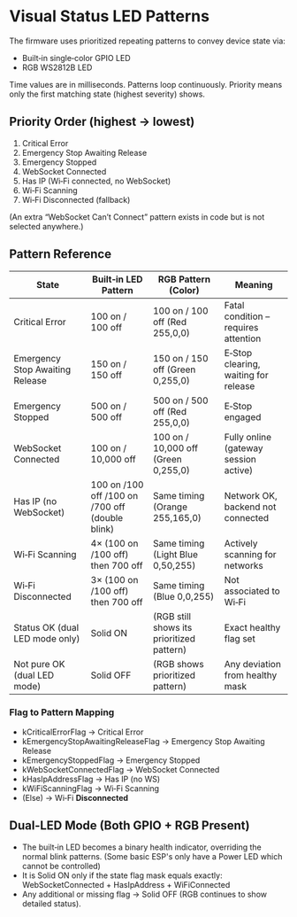 # Visual Status LED Patterns

The firmware uses prioritized repeating patterns to convey device state via:
- Built‑in single‑color GPIO LED
- RGB WS2812B LED

Time values are in milliseconds. Patterns loop continuously. Priority means only the first matching state (highest severity) shows.

## Priority Order (highest → lowest)
1. Critical Error  
2. Emergency Stop Awaiting Release  
3. Emergency Stopped  
4. WebSocket Connected  
5. Has IP (Wi‑Fi connected, no WebSocket)  
6. Wi‑Fi Scanning  
7. Wi‑Fi Disconnected (fallback)

(An extra “WebSocket Can’t Connect” pattern exists in code but is not selected anywhere.)

## Pattern Reference

| State                           | Built‑in LED Pattern                            | RGB Pattern (Color)                       | Meaning                               |
| ------------------------------- | ----------------------------------------------- | ----------------------------------------- | ------------------------------------- |
| Critical Error                  | 100 on / 100 off                                | 100 on / 100 off (Red 255,0,0)            | Fatal condition – requires attention  |
| Emergency Stop Awaiting Release | 150 on / 150 off                                | 150 on / 150 off (Green 0,255,0)          | E‑Stop clearing, waiting for release  |
| Emergency Stopped               | 500 on / 500 off                                | 500 on / 500 off (Red 255,0,0)            | E‑Stop engaged                        |
| WebSocket Connected             | 100 on / 10,000 off                             | 100 on / 10,000 off (Green 0,255,0)       | Fully online (gateway session active) |
| Has IP (no WebSocket)           | 100 on /100 off /100 on /700 off (double blink) | Same timing (Orange 255,165,0)            | Network OK, backend not connected     |
| Wi‑Fi Scanning                  | 4× (100 on /100 off) then 700 off               | Same timing (Light Blue 0,50,255)         | Actively scanning for networks        |
| Wi‑Fi Disconnected              | 3× (100 on /100 off) then 700 off               | Same timing (Blue 0,0,255)                | Not associated to Wi‑Fi               |
| Status OK (dual LED mode only)  | Solid ON                                        | (RGB still shows its prioritized pattern) | Exact healthy flag set                |
| Not pure OK (dual LED mode)     | Solid OFF                                       | (RGB shows prioritized pattern)           | Any deviation from healthy mask       |

### Flag to Pattern Mapping
- kCriticalErrorFlag → Critical Error
- kEmergencyStopAwaitingReleaseFlag → Emergency Stop Awaiting Release
- kEmergencyStoppedFlag → Emergency Stopped
- kWebSocketConnectedFlag → WebSocket Connected
- kHasIpAddressFlag → Has IP (no WS)
- kWiFiScanningFlag → Wi‑Fi Scanning
- (Else) → Wi‑Fi **Disconnected**

## Dual‑LED Mode (Both GPIO + RGB Present)
- The built‑in LED becomes a binary health indicator, overriding the normal blink patterns. (Some basic ESP's only have a Power LED which cannot be controlled)
- It is Solid ON only if the state flag mask equals exactly:  
  WebSocketConnected + HasIpAddress + WiFiConnected
- Any additional or missing flag → Solid OFF (RGB continues to show detailed status).

